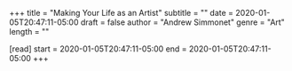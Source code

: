 +++
title = "Making Your Life as an Artist"
subtitle = ""
date = 2020-01-05T20:47:11-05:00
draft = false
author = "Andrew Simmonet"
genre = "Art"
length = ""

[read]
  start = 2020-01-05T20:47:11-05:00
  end = 2020-01-05T20:47:11-05:00
+++
